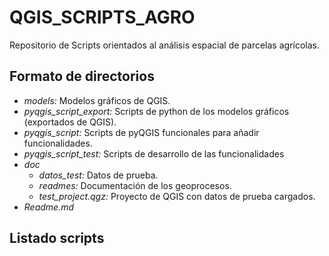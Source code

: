 # QGIS_SCRIPTS_AGRO

Repositorio de Scripts orientados al análisis espacial de parcelas agrícolas.

## Formato de directorios

- *models:* Modelos gráficos de QGIS.
- *pyqgis_script_export:* Scripts de python de los modelos gráficos (exportados de QGIS).
- *pyqgis_script:* Scripts de pyQGIS funcionales para añadir funcionalidades.
- *pyqgis_script_test:* Scripts de desarrollo de las funcionalidades
- *doc*
    + *datos_test:* Datos de prueba.
    + *readmes:* Documentación de los geoprocesos.
    + *test_project.qgz:* Proyecto de QGIS con datos de prueba cargados.
- *Readme.md*

## Listado scripts


